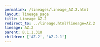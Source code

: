 ```yaml
---
permalink: /lineages/lineage_AZ.2.html
layout: lineage_page
title: Lineage AZ.2
redirect_to: ../lineage.html?lineage=AZ.2
lineage: AZ.2
parent: B.1.1.318
children: ['AZ.2', 'AZ.2.1']
---
```


